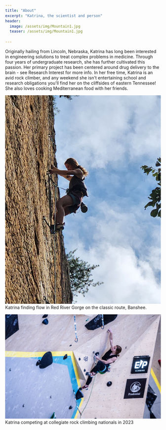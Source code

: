 ```yaml
---
title: "About"
excerpt: "Katrina, the scientist and person"
header:
  image: /assets/img/Mountain1.jpg
  teaser: /assets/img/Mountain1.jpg
   
---
```


Originally hailing from Lincoln, Nebraska, Katrina has long been interested in engineering solutions to treat complex problems in medicine. Through four years of undergraduate research, she has further cultivated this passion. Her primary project has been centered around drug delivery to the brain - see Research Interest for more info. In her free time, Katrina is an avid rock climber, and any weekend she isn't entertaining school and research obligations you'll find her on the cliffsides of eastern Tennessee! She also loves cooking Mediterranean food with her friends.

![rock climbing)](/assets/img/Rockclimb3.jpg)
Katrina finding flow in Red River Gorge on the classic route, Banshee. 


![rock climbing)](/assets/img/Rockclimb2.jpg)
Katrina competing at collegiate rock climbing nationals in 2023

